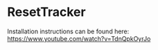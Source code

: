 # ResetTracker

Installation instructions can be found here: https://www.youtube.com/watch?v=TdnQpkOyrJo
